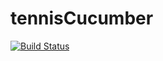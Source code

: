 # tennisCucumber
[![Build Status](https://travis-ci.org/lopolafa/tennisCucumber.svg?branch=master)](https://travis-ci.org/lopolafa/tennisCucumber)
